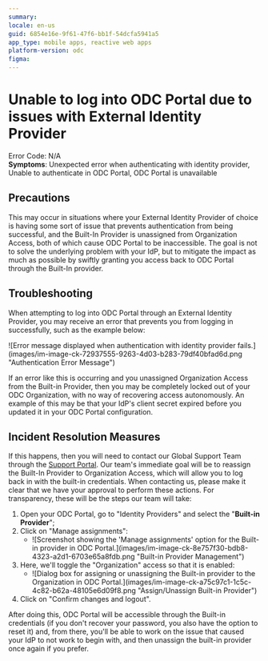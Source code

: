 ```yaml
---
summary: 
locale: en-us
guid: 6854e16e-9f61-47f6-bb1f-54dcfa5941a5
app_type: mobile apps, reactive web apps
platform-version: odc
figma:
---
```


<h1>Unable to log into ODC Portal due to issues with External Identity Provider</h1>

<p>Error Code: N/A<br/>
<strong>Symptoms</strong>: Unexpected error when authenticating with identity provider, Unable to authenticate in ODC Portal, ODC Portal is unavailable</p>

<h2>Precautions</h2>

<p>This may occur in situations where your External Identity Provider of choice is having some sort of issue that prevents authentication from being successful, and the Built-In Provider is unassigned from Organization Access, both of which cause ODC Portal to be inaccessible. The goal is not to solve the underlying problem with your IdP, but to mitigate the impact as much as possible by swiftly granting you access back to ODC Portal through the Built-In provider.</p>

<h2>Troubleshooting</h2>

<p>When attempting to log into ODC Portal through an External Identity Provider, you may receive an error that prevents you from logging in successfully, such as the example below:</p>

<p>![Error message displayed when authentication with identity provider fails.](images/im-image-ck-72937555-9263-4d03-b283-79df40bfad6d.png "Authentication Error Message")</p>

<p>If an error like this is occurring and you unassigned Organization Access from the Built-in Provider, then you may be completely locked out of your ODC Organization, with no way of recovering access autonomously. An example of this may be that your IdP's client secret expired before you updated it in your ODC Portal configuration.</p>

<h2>Incident Resolution Measures</h2>

<p>If this happens, then you will need to contact our Global Support Team through the <a href="https://success.outsystems.com/support/home/">Support Portal</a>. Our team's immediate goal will be to reassign the Built-In Provider to Organization Access, which will allow you to log back in with the built-in credentials. When contacting us, please make it clear that we have your approval to perform these actions. For transparency, these will be the steps our team will take:</p>

<ol>
    <li>Open your ODC Portal, go to "Identity Providers" and select the "<strong>Built-in Provider</strong>";</li>
    <li>Click on "Manage assignments":
    <ul>
        <li>![Screenshot showing the 'Manage assignments' option for the Built-in provider in ODC Portal.](images/im-image-ck-8e757f30-bdb8-4323-a2d1-6703e65a8fdb.png "Built-in Provider Management")</li>
    </ul>
    </li>
    <li>Here, we'll toggle the "Organization" access so that it is enabled:
    <ul>
        <li>![Dialog box for assigning or unassigning the Built-in provider to the Organization in ODC Portal.](images/im-image-ck-a75c97c1-1c5c-4c82-b62a-48105e6d09f8.png "Assign/Unassign Built-in Provider")</li>
    </ul>
    </li>
    <li>Click on "Confirm changes and logout".</li>
</ol>

<p>After doing this, ODC Portal will be accessible through the Built-in credentials (if you don't recover your password, you also have the option to reset it) and, from there, you'll be able to work on the issue that caused your IdP to not work to begin with, and then unassign the built-in provider once again if you prefer.</p>
